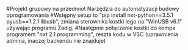 #Projekt grupowy na przedmiot Narzędzia do automatyzacji budowy oprogramowania
#Wstępny setup to "pip install nxt-python==3.5.1 pyusb==1.2.1 libusb", zmiana sterownika kostki lego na "WinUSB v6.1"  używając programu Zadig.
#Następnie połączenie kostki do kompa programem "nxt 2.1 programming", reszta kodu w VSC (uprawnienia admina, inaczej backendu nie znajduje)
